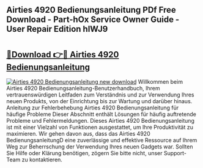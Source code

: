 ## Airties 4920 Bedienungsanleitung PDf Free Download - Part-hOx Service Owner Guide - User Repair Edition hlWJ9

# <h2><a href="http://df2pykf.blite.top/?on=Airties+4920+Bedienungsanleitung">🔗Download 👉🔴 Airties 4920 Bedienungsanleitung</a></h2>

[![Airties 4920 Bedienungsanleitung new download](https://i.imgur.com/lujVjoI.png)](http://df2pykf.blite.top/?on=Airties+4920+Bedienungsanleitung)
Willkommen beim Airties 4920 Bedienungsanleitung-Benutzerhandbuch, Ihrem vertrauenswürdigen Leitfaden zum Verständnis und zur Verwendung Ihres neuen Produkts, von der Einrichtung bis zur Wartung und darüber hinaus. Anleitung zur Fehlerbehebung Airties 4920 Bedienungsanleitung für häufige Probleme Dieser Abschnitt enthält Lösungen für häufig auftretende Probleme und Fehlermeldungen. Dieses Airties 4920 Bedienungsanleitung ist mit einer Vielzahl von Funktionen ausgestattet, um Ihre Produktivität zu maximieren. Wir gehen davon aus, dass das Airties 4920 BedienungsanleitungD eine zuverlässige und effektive Ressource auf Ihrem Weg zur Beherrschung der Verwendung Ihres neuen Gadgets war. Sollten Sie Hilfe oder Klärung benötigen, zögern Sie bitte nicht, unser Support-Team zu kontaktieren.
